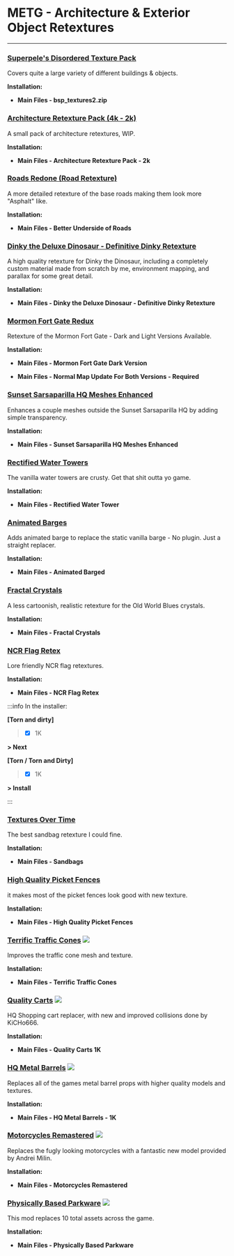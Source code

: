 # METG - Architecture & Exterior Object Retextures

---

### [Superpele's Disordered Texture Pack](https://drive.google.com/file/d/1Mm-rZMjwpCIqeX2xFAsAXZxOWREIQhUM/view)

Covers quite a large variety of different buildings & objects.

**Installation:**

- **Main Files - bsp_textures2.zip**


### [Architecture Retexture Pack (4k - 2k)](https://www.nexusmods.com/newvegas/mods/74895)

A small pack of architecture retextures, WIP. 

**Installation:**

- **Main Files - Architecture Retexture Pack - 2k**


### [Roads Redone (Road Retexture)](https://www.nexusmods.com/newvegas/mods/73693)

A more detailed retexture of the base roads making them look more "Asphalt" like. 

**Installation:**

- **Main Files - Better Underside of Roads**


### [Dinky the Deluxe Dinosaur - Definitive Dinky Retexture](https://www.nexusmods.com/newvegas/mods/80064)

A high quality retexture for Dinky the Dinosaur, including a completely custom material made from scratch by me, environment mapping, and parallax for some great detail. 

**Installation:**

- **Main Files - Dinky the Deluxe Dinosaur - Definitive Dinky Retexture**



### [Mormon Fort Gate Redux](https://www.nexusmods.com/newvegas/mods/70173)

Retexture of the Mormon Fort Gate - Dark and Light Versions Available.

**Installation:**

- **Main Files - Mormon Fort Gate Dark Version**

- **Main Files - Normal Map Update For Both Versions - Required**


### [Sunset Sarsaparilla HQ Meshes Enhanced](https://www.nexusmods.com/newvegas/mods/81707)

Enhances a couple meshes outside the Sunset Sarsaparilla HQ by adding simple transparency.

**Installation:**

- **Main Files - Sunset Sarsaparilla HQ Meshes Enhanced**


### [Rectified Water Towers](https://www.nexusmods.com/newvegas/mods/75611)

The vanilla water towers are crusty. Get that shit outta yo game.

**Installation:**

- **Main Files - Rectified Water Tower**


### [Animated Barges](https://www.nexusmods.com/newvegas/mods/72908)

Adds animated barge to replace the static vanilla barge - No plugin. Just a straight replacer. 

**Installation:**

- **Main Files - Animated Barged**


### [Fractal Crystals](https://www.nexusmods.com/newvegas/mods/80555)

A less cartoonish, realistic retexture for the Old World Blues crystals. 

**Installation:**

- **Main Files - Fractal Crystals**


### [NCR Flag Retex](https://www.nexusmods.com/newvegas/mods/79717)

Lore friendly NCR flag retextures. 

**Installation:**

- **Main Files - NCR Flag Retex**

:::info In the installer:

**[Torn and dirty]**

> - [x] 1K

**> Next**

**[Torn / Torn and Dirty]**

> - [x] 1K

**> Install**

:::


### [Textures Over Time](https://www.nexusmods.com/newvegas/mods/41101)

The best sandbag retexture I could fine.

**Installation:**

- **Main Files - Sandbags**


### [High Quality Picket Fences](https://www.nexusmods.com/newvegas/mods/79659)

it makes most of the picket fences look good with new texture. 

**Installation:**

- **Main Files - High Quality Picket Fences**


### [Terrific Traffic Cones](https://www.nexusmods.com/newvegas/mods/77330) ![](../static/img/Performance.png)

Improves the traffic cone mesh and texture. 

**Installation:**

- **Main Files - Terrific Traffic Cones**


### [Quality Carts](https://www.nexusmods.com/newvegas/mods/71637) ![](../static/img/Performance.png)

HQ Shopping cart replacer, with new and improved collisions done by KiCHo666.

**Installation:**

- **Main Files - Quality Carts 1K**


### [HQ Metal Barrels](https://www.nexusmods.com/newvegas/mods/71240) ![](../static/img/Performance.png)

Replaces all of the games metal barrel props with higher quality models and textures.

**Installation:**

- **Main Files - HQ Metal Barrels - 1K**


### [Motorcycles Remastered](https://www.nexusmods.com/newvegas/mods/81262) ![](../static/img/Performance.png)

Replaces the fugly looking motorcycles with a fantastic new model provided by Andrei Milin. 

**Installation:**

- **Main Files - Motorcycles Remastered**


### [Physically Based Parkware](https://www.nexusmods.com/newvegas/mods/79684) ![](../static/img/Performance.png)

This mod replaces 10 total assets across the game.

**Installation:**

- **Main Files - Physically Based Parkware**

